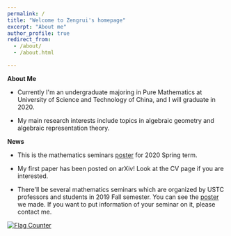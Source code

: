 ```yaml
---
permalink: /
title: "Welcome to Zengrui's homepage"
excerpt: "About me"
author_profile: true
redirect_from: 
  - /about/
  - /about.html

---
```


**About Me**

- Currently I'm an undergraduate majoring in Pure Mathematics at University of Science and Technology of China, and I will graduate in 2020. 

- My main research interests include topics in algebraic geometry and algebraic representation theory.

**News**
- This is the mathematics seminars [poster](https://zengruihan.github.io/pdf/2020Spring_Seminar_poster.pdf) for 2020 Spring term.

- My first paper has been posted on arXiv! Look at the CV page if you are interested.

- There'll be several mathematics seminars which are organized by USTC professors and students in 2019 Fall semester. You can see the [poster](https://zengruihan.github.io/pdf/Seminar_poster.pdf) we made. If you want to put information of your seminar on it, please contact me.

<a href="https://info.flagcounter.com/u8zB"><img src="https://s11.flagcounter.com/count/u8zB/bg_FFFFFF/txt_000000/border_FFFFFF/columns_2/maxflags_6/viewers_0/labels_0/pageviews_1/flags_0/percent_0/" alt="Flag Counter" border="0"></a>
